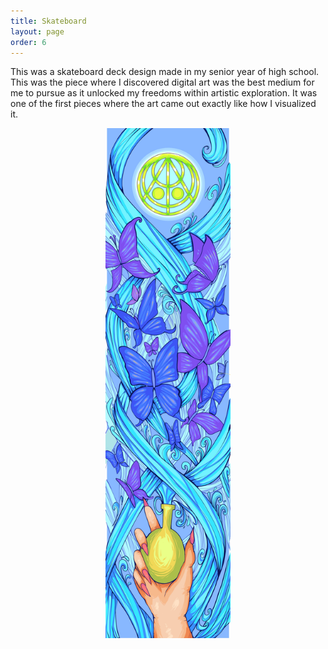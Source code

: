 ```yaml
---
title: Skateboard
layout: page
order: 6
---
```


This was a skateboard deck design made in my senior year of high school.
This was the piece where I discovered digital art was the best medium 
for me to pursue as it unlocked my freedoms within artistic exploration. 
It was one of the first pieces where the art came out exactly like how I visualized it.

<div align="center">
    <img src="/assets/images/Skatedeckcropped.jpg" width="200">
</div>